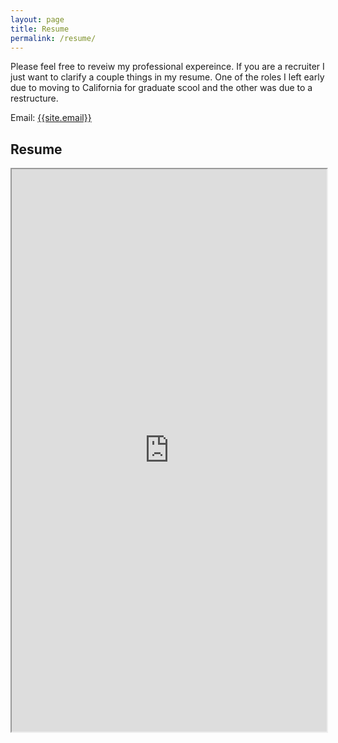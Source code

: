 ```yaml
---
layout: page
title: Resume
permalink: /resume/
---
```

<p>
Please feel free to reveiw my professional expereince. If you are a recruiter I just want to clarify a couple things in my resume. One of the roles I left early due to moving to California for graduate scool and the other was due to a restructure. 
</p>

Email: <a href="mailto:{{site.email}}?Subject=From Blog Site:">{{site.email}}</a>

## Resume
<iframe src="https://drive.google.com/file/d/1y-m1k_W6bubVR2_fQNy_AZ1oPPswOo-M/view?usp=share_link" width="100%" height="900"></iframe>
